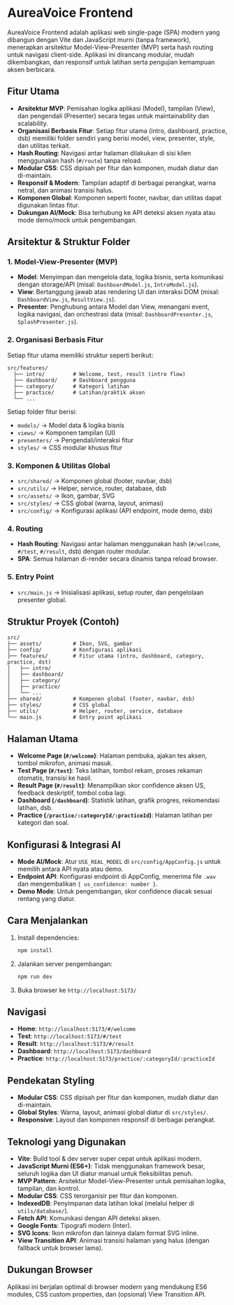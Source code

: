 
# AureaVoice Frontend

AureaVoice Frontend adalah aplikasi web single-page (SPA) modern yang dibangun dengan Vite dan JavaScript murni (tanpa framework), menerapkan arsitektur Model-View-Presenter (MVP) serta hash routing untuk navigasi client-side. Aplikasi ini dirancang modular, mudah dikembangkan, dan responsif untuk latihan serta pengujian kemampuan aksen berbicara.


## Fitur Utama

- **Arsitektur MVP**: Pemisahan logika aplikasi (Model), tampilan (View), dan pengendali (Presenter) secara tegas untuk maintainability dan scalability.
- **Organisasi Berbasis Fitur**: Setiap fitur utama (intro, dashboard, practice, dsb) memiliki folder sendiri yang berisi model, view, presenter, style, dan utilitas terkait.
- **Hash Routing**: Navigasi antar halaman dilakukan di sisi klien menggunakan hash (`#/route`) tanpa reload.
- **Modular CSS**: CSS dipisah per fitur dan komponen, mudah diatur dan di-maintain.
- **Responsif & Modern**: Tampilan adaptif di berbagai perangkat, warna netral, dan animasi transisi halus.
- **Komponen Global**: Komponen seperti footer, navbar, dan utilitas dapat digunakan lintas fitur.
- **Dukungan AI/Mock**: Bisa terhubung ke API deteksi aksen nyata atau mode demo/mock untuk pengembangan.


## Arsitektur & Struktur Folder

### 1. Model-View-Presenter (MVP)
- **Model**: Menyimpan dan mengelola data, logika bisnis, serta komunikasi dengan storage/API (misal: `DashboardModel.js`, `IntroModel.js`).
- **View**: Bertanggung jawab atas rendering UI dan interaksi DOM (misal: `DashboardView.js`, `ResultView.js`).
- **Presenter**: Penghubung antara Model dan View, menangani event, logika navigasi, dan orchestrasi data (misal: `DashboardPresenter.js`, `SplashPresenter.js`).

### 2. Organisasi Berbasis Fitur
Setiap fitur utama memiliki struktur seperti berikut:

```
src/features/
  ├── intro/         # Welcome, test, result (intro flow)
  ├── dashboard/     # Dashboard pengguna
  ├── category/      # Kategori latihan
  ├── practice/      # Latihan/praktik aksen
  └── ...
```
Setiap folder fitur berisi:
- `models/`      → Model data & logika bisnis
- `views/`       → Komponen tampilan (UI)
- `presenters/`  → Pengendali/interaksi fitur
- `styles/`      → CSS modular khusus fitur

### 3. Komponen & Utilitas Global
- `src/shared/`  → Komponen global (footer, navbar, dsb)
- `src/utils/`   → Helper, service, router, database, dsb
- `src/assets/`  → Ikon, gambar, SVG
- `src/styles/`  → CSS global (warna, layout, animasi)
- `src/config/`  → Konfigurasi aplikasi (API endpoint, mode demo, dsb)

### 4. Routing
- **Hash Routing**: Navigasi antar halaman menggunakan hash (`#/welcome`, `#/test`, `#/result`, dsb) dengan router modular.
- **SPA**: Semua halaman di-render secara dinamis tanpa reload browser.

### 5. Entry Point
- `src/main.js` → Inisialisasi aplikasi, setup router, dan pengelolaan presenter global.


## Struktur Proyek (Contoh)

```
src/
├── assets/          # Ikon, SVG, gambar
├── config/          # Konfigurasi aplikasi
├── features/        # Fitur utama (intro, dashboard, category, practice, dst)
│   ├── intro/
│   ├── dashboard/
│   ├── category/
│   ├── practice/
│   └── ...
├── shared/          # Komponen global (footer, navbar, dsb)
├── styles/          # CSS global
├── utils/           # Helper, router, service, database
└── main.js          # Entry point aplikasi
```


## Halaman Utama

- **Welcome Page (`#/welcome`)**: Halaman pembuka, ajakan tes aksen, tombol mikrofon, animasi masuk.
- **Test Page (`#/test`)**: Teks latihan, tombol rekam, proses rekaman otomatis, transisi ke hasil.
- **Result Page (`#/result`)**: Menampilkan skor confidence aksen US, feedback deskriptif, tombol coba lagi.
- **Dashboard (`/dashboard`)**: Statistik latihan, grafik progres, rekomendasi latihan, dsb.
- **Practice (`/practice/:categoryId/:practiceId`)**: Halaman latihan per kategori dan soal.


## Konfigurasi & Integrasi AI

- **Mode AI/Mock**: Atur `USE_REAL_MODEL` di `src/config/AppConfig.js` untuk memilih antara API nyata atau demo.
- **Endpoint API**: Konfigurasi endpoint di AppConfig, menerima file `.wav` dan mengembalikan `{ us_confidence: number }`.
- **Demo Mode**: Untuk pengembangan, skor confidence diacak sesuai rentang yang diatur.


## Cara Menjalankan

1. Install dependencies:
   ```bash
   npm install
   ```
2. Jalankan server pengembangan:
   ```bash
   npm run dev
   ```
3. Buka browser ke `http://localhost:5173/`


## Navigasi

- **Home**: `http://localhost:5173/#/welcome`
- **Test**: `http://localhost:5173/#/test`
- **Result**: `http://localhost:5173/#/result`
- **Dashboard**: `http://localhost:5173/dashboard`
- **Practice**: `http://localhost:5173/practice/:categoryId/:practiceId`


## Pendekatan Styling

- **Modular CSS**: CSS dipisah per fitur dan komponen, mudah diatur dan di-maintain.
- **Global Styles**: Warna, layout, animasi global diatur di `src/styles/`.
- **Responsive**: Layout dan komponen responsif di berbagai perangkat.


## Teknologi yang Digunakan

- **Vite**: Build tool & dev server super cepat untuk aplikasi modern.
- **JavaScript Murni (ES6+)**: Tidak menggunakan framework besar, seluruh logika dan UI diatur manual untuk fleksibilitas penuh.
- **MVP Pattern**: Arsitektur Model-View-Presenter untuk pemisahan logika, tampilan, dan kontrol.
- **Modular CSS**: CSS terorganisir per fitur dan komponen.
- **IndexedDB**: Penyimpanan data latihan lokal (melalui helper di `utils/database/`).
- **Fetch API**: Komunikasi dengan API deteksi aksen.
- **Google Fonts**: Tipografi modern (Inter).
- **SVG Icons**: Ikon mikrofon dan lainnya dalam format SVG inline.
- **View Transition API**: Animasi transisi halaman yang halus (dengan fallback untuk browser lama).


## Dukungan Browser

Aplikasi ini berjalan optimal di browser modern yang mendukung ES6 modules, CSS custom properties, dan (opsional) View Transition API.
